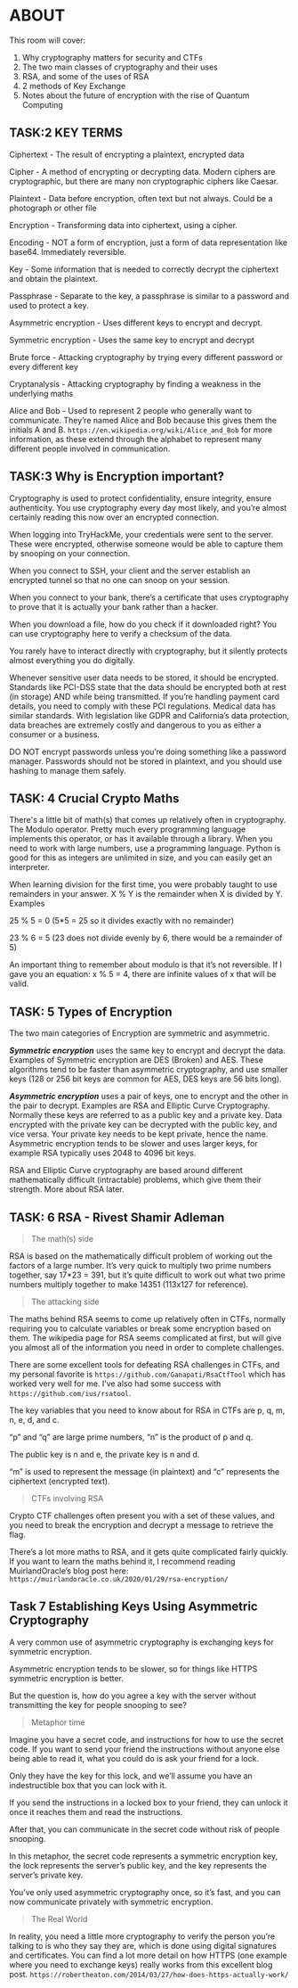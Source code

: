 # ABOUT #

This room will cover:

1. Why cryptography matters for security and CTFs
1. The two main classes of cryptography and their uses
1. RSA, and some of the uses of RSA
1. 2 methods of Key Exchange
1. Notes about the future of encryption with the rise of Quantum Computing

## TASK:2 KEY TERMS ##

Ciphertext - The result of encrypting a plaintext, encrypted data

Cipher - A method of encrypting or decrypting data. Modern ciphers are cryptographic, but there are many non cryptographic ciphers like Caesar.

Plaintext - Data before encryption, often text but not always. Could be a photograph or other file

Encryption - Transforming data into ciphertext, using a cipher.

Encoding - NOT a form of encryption, just a form of data representation like base64. Immediately reversible.

Key - Some information that is needed to correctly decrypt the ciphertext and obtain the plaintext.

Passphrase - Separate to the key, a passphrase is similar to a password and used to protect a key.

Asymmetric encryption - Uses different keys to encrypt and decrypt.

Symmetric encryption - Uses the same key to encrypt and decrypt

Brute force - Attacking cryptography by trying every different password or every different key

Cryptanalysis - Attacking cryptography by finding a weakness in the underlying maths

Alice and Bob - Used to represent 2 people who generally want to communicate. They’re named Alice and Bob because this gives them the initials A and B. `https://en.wikipedia.org/wiki/Alice_and_Bob` for more information, as these extend through the alphabet to represent many different people involved in communication.

## TASK:3 Why is Encryption important? ##

Cryptography is used to protect confidentiality, ensure integrity, ensure authenticity. You use cryptography every day most likely, and you’re almost certainly reading this now over an encrypted connection.

When logging into TryHackMe, your credentials were sent to the server. These were encrypted, otherwise someone would be able to capture them by snooping on your connection.

When you connect to SSH, your client and the server establish an encrypted tunnel so that no one can snoop on your session.

When you connect to your bank, there’s a certificate that uses cryptography to prove that it is actually your bank rather than a hacker.

When you download a file, how do you check if it downloaded right? You can use cryptography here to verify a checksum of the data.

You rarely have to interact directly with cryptography, but it silently protects almost everything you do digitally.

Whenever sensitive user data needs to be stored, it should be encrypted. Standards like PCI-DSS state that the data should be encrypted both at rest (in storage) AND while being transmitted. If you’re handling payment card details, you need to comply with these PCI regulations. Medical data has similar standards. With legislation like GDPR and California’s data protection, data breaches are extremely costly and dangerous to you as either a consumer or a business.

DO NOT encrypt passwords unless you’re doing something like a password manager. Passwords should not be stored in plaintext, and you should use hashing to manage them safely.

## TASK: 4 Crucial Crypto Maths ##

There's a little bit of math(s) that comes up relatively often in cryptography. The Modulo operator. Pretty much every programming language implements this operator, or has it available through a library. When you need to work with large numbers, use a programming language. Python is good for this as integers are unlimited in size, and you can easily get an interpreter.

When learning division for the first time, you were probably taught to use remainders in your answer. X % Y is the remainder when X is divided by Y.
Examples

25 % 5 = 0 (5*5 = 25 so it divides exactly with no remainder)

23 % 6 = 5 (23 does not divide evenly by 6, there would be a remainder of 5)

An important thing to remember about modulo is that it’s not reversible. If I gave you an equation: x % 5 = 4, there are infinite values of x that will be valid.

## TASK: 5 Types of Encryption ##

The two main categories of Encryption are symmetric and asymmetric.

**_Symmetric encryption_** uses the same key to encrypt and decrypt the data. Examples of Symmetric encryption are DES (Broken) and AES. These algorithms tend to be faster than asymmetric cryptography, and use smaller keys (128 or 256 bit keys are common for AES, DES keys are 56 bits long).

**_Asymmetric encryption_** uses a pair of keys, one to encrypt and the other in the pair to decrypt. Examples are RSA and Elliptic Curve Cryptography. Normally these keys are referred to as a public key and a private key. Data encrypted with the private key can be decrypted with the public key, and vice versa. Your private key needs to be kept private, hence the name. Asymmetric encryption tends to be slower and uses larger keys, for example RSA typically uses 2048 to 4096 bit keys.

RSA and Elliptic Curve cryptography are based around different mathematically difficult (intractable) problems, which give them their strength. More about RSA later.

## TASK: 6 RSA - Rivest Shamir Adleman ##

> The math(s) side

RSA is based on the mathematically difficult problem of working out the factors of a large number. It’s very quick to multiply two prime numbers together, say 17*23 = 391, but it’s quite difficult to work out what two prime numbers multiply together to make 14351 (113x127 for reference).

> The attacking side

The maths behind RSA seems to come up relatively often in CTFs, normally requiring you to calculate variables or break some encryption based on them. The wikipedia page for RSA seems complicated at first, but will give you almost all of the information you need in order to complete challenges.

There are some excellent tools for defeating RSA challenges in CTFs, and my personal favorite is `https://github.com/Ganapati/RsaCtfTool` which has worked very well for me. I’ve also had some success with `https://github.com/ius/rsatool`.

The key variables that you need to know about for RSA in CTFs are p, q, m, n, e, d, and c.

“p” and “q” are large prime numbers, “n” is the product of p and q.

The public key is n and e, the private key is n and d.

“m” is used to represent the message (in plaintext) and “c” represents the ciphertext (encrypted text).

> CTFs involving RSA

Crypto CTF challenges often present you with a set of these values, and you need to break the encryption and decrypt a message to retrieve the flag.

There’s a lot more maths to RSA, and it gets quite complicated fairly quickly. If you want to learn the maths behind it, I recommend reading MuirlandOracle’s blog post here: `https://muirlandoracle.co.uk/2020/01/29/rsa-encryption/`

## Task 7 Establishing Keys Using Asymmetric Cryptography ##

A very common use of asymmetric cryptography is exchanging keys for symmetric encryption.

Asymmetric encryption tends to be slower, so for things like HTTPS symmetric encryption is better.

But the question is, how do you agree a key with the server without transmitting the key for people snooping to see?
> Metaphor time

Imagine you have a secret code, and instructions for how to use the secret code. If you want to send your friend the instructions without anyone else being able to read it, what you could do is ask your friend for a lock.

Only they have the key for this lock, and we’ll assume you have an indestructible box that you can lock with it.

If you send the instructions in a locked box to your friend, they can unlock it once it reaches them and read the instructions.

After that, you can communicate in the secret code without risk of people snooping.

In this metaphor, the secret code represents a symmetric encryption key, the lock represents the server’s public key, and the key represents the server’s private key.

You’ve only used asymmetric cryptography once, so it’s fast, and you can now communicate privately with symmetric encryption.

> The Real World

In reality, you need a little more cryptography to verify the person you’re talking to is who they say they are, which is done using digital signatures and certificates. You can find a lot more detail on how HTTPS (one example where you need to exchange keys) really works from this excellent blog post. `https://robertheaton.com/2014/03/27/how-does-https-actually-work/`
